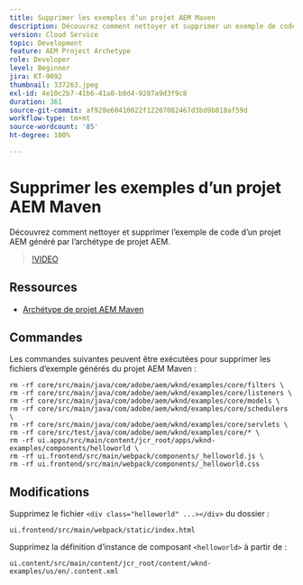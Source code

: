 ```yaml
---
title: Supprimer les exemples d’un projet AEM Maven
description: Découvrez comment nettoyer et supprimer un exemple de code d’un projet AEM généré par l’archétype de projet AEM.
version: Cloud Service
topic: Development
feature: AEM Project Archetype
role: Developer
level: Beginner
jira: KT-9092
thumbnail: 337263.jpeg
exl-id: 4e10c2b7-41b6-41a0-b8d4-9207a9d3f9c8
duration: 361
source-git-commit: af928e60410022f12207082467d3bd9b818af59d
workflow-type: tm+mt
source-wordcount: '85'
ht-degree: 100%

---
```


# Supprimer les exemples d’un projet AEM Maven

Découvrez comment nettoyer et supprimer l’exemple de code d’un projet AEM généré par l’archétype de projet AEM.

>[!VIDEO](https://video.tv.adobe.com/v/337263?quality=12&learn=on)


## Ressources

+ [Archétype de projet AEM Maven](https://github.com/adobe/aem-project-archetype)

## Commandes

Les commandes suivantes peuvent être exécutées pour supprimer les fichiers d’exemple générés du projet AEM Maven :

```
rm -rf core/src/main/java/com/adobe/aem/wknd/examples/core/filters \
rm -rf core/src/main/java/com/adobe/aem/wknd/examples/core/listeners \
rm -rf core/src/main/java/com/adobe/aem/wknd/examples/core/models \
rm -rf core/src/main/java/com/adobe/aem/wknd/examples/core/schedulers \
rm -rf core/src/main/java/com/adobe/aem/wknd/examples/core/servlets \
rm -rf core/src/test/java/com/adobe/aem/wknd/examples/core/* \
rm -rf ui.apps/src/main/content/jcr_root/apps/wknd-examples/components/helloworld \
rm -rf ui.frontend/src/main/webpack/components/_helloworld.js \
rm -rf ui.frontend/src/main/webpack/components/_helloworld.css
```

## Modifications

Supprimez le fichier `<div class="helloworld" ...></div>` du dossier :

```
ui.frontend/src/main/webpack/static/index.html
```

Supprimez la définition d’instance de composant `<helloworld>` à partir de :

```
ui.content/src/main/content/jcr_root/content/wknd-examples/us/en/.content.xml
```
